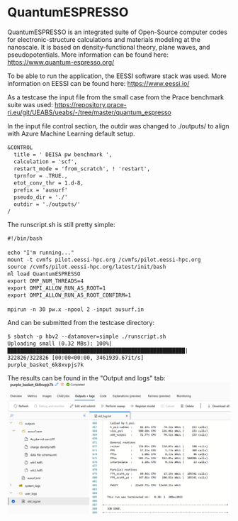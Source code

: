 # QuantumESPRESSO

QuantumESPRESSO is an integrated suite of Open-Source computer codes for electronic-structure calculations and materials modeling at the nanoscale.
It is based on density-functional theory, plane waves, and pseudopotentials. More information can be found here: https://www.quantum-espresso.org/

To be able to run the application, the EESSI software stack was used. More information on EESSI can be found here: https://www.eessi.io/

As a testcase the input file from the small case from the Prace benchmark suite was used: https://repository.prace-ri.eu/git/UEABS/ueabs/-/tree/master/quantum_espresso

In the input file control section, the outdir was changed to ./outputs/ to align with Azure Machine Learning default setup.
```
&CONTROL
  title = ' DEISA pw benchmark ',
  calculation = 'scf',
  restart_mode = 'from_scratch', ! 'restart',
  tprnfor = .TRUE.,
  etot_conv_thr = 1.d-8,
  prefix = 'ausurf'
  pseudo_dir = './'
  outdir = './outputs/'
/
```

The runscript.sh is still pretty simple:
```
#!/bin/bash

echo "I'm running..."
mount -t cvmfs pilot.eessi-hpc.org /cvmfs/pilot.eessi-hpc.org
source /cvmfs/pilot.eessi-hpc.org/latest/init/bash
ml load QuantumESPRESSO 
export OMP_NUM_THREADS=4
export OMPI_ALLOW_RUN_AS_ROOT=1
export OMPI_ALLOW_RUN_AS_ROOT_CONFIRM=1

mpirun -n 30 pw.x -npool 2 -input ausurf.in 
```

And can be submitted from the testcase directory:
```
$ sbatch -p hbv2 --datamover=simple ./runscript.sh
Uploading small (0.32 MBs): 100%|████████████████████████████████████████████████████████| 322826/322826 [00:00<00:00, 3461939.67it/s]
purple_basket_6k8xvpjs7k
```

The results can be found in the "Output and logs" tab:
![QuantumESPRESSO results](qe-results.png)
